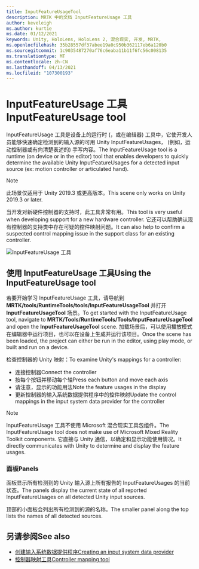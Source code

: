 ```yaml
---
title: InputFeatureUsageTool
description: MRTK 中的文档 InputFeatureUsage 工具
author: keveleigh
ms.author: kurtie
ms.date: 01/12/2021
keywords: Unity, HoloLens, HoloLens 2, 混合现实, 开发, MRTK,
ms.openlocfilehash: 35b28557df37abee19a0c950b362117eb6a120b0
ms.sourcegitcommit: 1c9035487270af76c6eaba11b11f6fc56c008135
ms.translationtype: MT
ms.contentlocale: zh-CN
ms.lasthandoff: 04/13/2021
ms.locfileid: "107300193"
---
```

# <a name="inputfeatureusage-tool"></a><span data-ttu-id="56cf5-104">InputFeatureUsage 工具</span><span class="sxs-lookup"><span data-stu-id="56cf5-104">InputFeatureUsage tool</span></span>

<span data-ttu-id="56cf5-105">InputFeatureUsage 工具是设备上的运行时 (，或在编辑器) 工具中，它使开发人员能够快速确定检测到的输入源的可用 Unity InputFeatureUsages， (例如，运动控制器或有向清楚表述的) 手写内容。</span><span class="sxs-lookup"><span data-stu-id="56cf5-105">The InputFeatureUsage tool is a runtime (on device or in the editor) tool that enables developers to quickly determine the available Unity InputFeatureUsages for a detected input source (ex: motion controller or articulated hand).</span></span>

> [!NOTE]
> <span data-ttu-id="56cf5-106">此场景仅适用于 Unity 2019.3 或更高版本。</span><span class="sxs-lookup"><span data-stu-id="56cf5-106">This scene only works on Unity 2019.3 or later.</span></span>

<span data-ttu-id="56cf5-107">当开发对新硬件控制器的支持时，此工具非常有用。</span><span class="sxs-lookup"><span data-stu-id="56cf5-107">This tool is very useful when developing support for a new hardware controller.</span></span> <span data-ttu-id="56cf5-108">它还可以帮助确认现有控制器的支持类中存在可疑的控件映射问题。</span><span class="sxs-lookup"><span data-stu-id="56cf5-108">It can also help to confirm a suspected control mapping issue in the support class for an existing controller.</span></span>

![InputFeatureUsage 工具](../images/controller-mapping-tool/InputFeatureUsages.png)

## <a name="using-the-inputfeatureusage-tool"></a><span data-ttu-id="56cf5-110">使用 InputFeatureUsage 工具</span><span class="sxs-lookup"><span data-stu-id="56cf5-110">Using the InputFeatureUsage tool</span></span>

<span data-ttu-id="56cf5-111">若要开始学习 InputFeatureUsage 工具，请导航到 **MRTK/tools/RuntimeTools/tools/InputFeatureUsageTool** 并打开 **InputFeatureUsageTool** 场景。</span><span class="sxs-lookup"><span data-stu-id="56cf5-111">To get started with the InputFeatureUsage tool, navigate to **MRTK/Tools/RuntimeTools/Tools/InputFeatureUsageTool** and open the **InputFeatureUsageTool** scene.</span></span> <span data-ttu-id="56cf5-112">加载场景后，可以使用播放模式在编辑器中运行项目，也可以在设备上生成并运行该项目。</span><span class="sxs-lookup"><span data-stu-id="56cf5-112">Once the scene has been loaded, the project can either be run in the editor, using play mode, or built and run on a device.</span></span>

<span data-ttu-id="56cf5-113">检查控制器的 Unity 映射：</span><span class="sxs-lookup"><span data-stu-id="56cf5-113">To examine Unity's mappings for a controller:</span></span>

- <span data-ttu-id="56cf5-114">连接控制器</span><span class="sxs-lookup"><span data-stu-id="56cf5-114">Connect the controller</span></span>
- <span data-ttu-id="56cf5-115">按每个按钮并移动每个轴</span><span class="sxs-lookup"><span data-stu-id="56cf5-115">Press each button and move each axis</span></span>
- <span data-ttu-id="56cf5-116">请注意，显示的功能用法</span><span class="sxs-lookup"><span data-stu-id="56cf5-116">Note the feature usages in the display</span></span>
- <span data-ttu-id="56cf5-117">更新控制器的输入系统数据提供程序中的控件映射</span><span class="sxs-lookup"><span data-stu-id="56cf5-117">Update the control mappings in the input system data provider for the controller</span></span>

> [!NOTE]
> <span data-ttu-id="56cf5-118">InputFeatureUsage 工具不使用 Microsoft 混合现实工具包组件。</span><span class="sxs-lookup"><span data-stu-id="56cf5-118">The InputFeatureUsage tool does not make use of Microsoft Mixed Reality Toolkit components.</span></span> <span data-ttu-id="56cf5-119">它直接与 Unity 通信，以确定和显示功能使用情况。</span><span class="sxs-lookup"><span data-stu-id="56cf5-119">It directly communicates with Unity to determine and display the feature usages.</span></span>

### <a name="panels"></a><span data-ttu-id="56cf5-120">面板</span><span class="sxs-lookup"><span data-stu-id="56cf5-120">Panels</span></span>

<span data-ttu-id="56cf5-121">面板显示所有检测到的 Unity 输入源上所有报告的 InputFeatureUsages 的当前状态。</span><span class="sxs-lookup"><span data-stu-id="56cf5-121">The panels display the current state of all reported InputFeatureUsages on all detected Unity input sources.</span></span>

<span data-ttu-id="56cf5-122">顶部的小面板会列出所有检测到的源的名称。</span><span class="sxs-lookup"><span data-stu-id="56cf5-122">The smaller panel along the top lists the names of all detected sources.</span></span>

## <a name="see-also"></a><span data-ttu-id="56cf5-123">另请参阅</span><span class="sxs-lookup"><span data-stu-id="56cf5-123">See also</span></span>

- [<span data-ttu-id="56cf5-124">创建输入系统数据提供程序</span><span class="sxs-lookup"><span data-stu-id="56cf5-124">Creating an input system data provider</span></span>](../input/create-data-provider.md)
- [<span data-ttu-id="56cf5-125">控制器映射工具</span><span class="sxs-lookup"><span data-stu-id="56cf5-125">Controller mapping tool</span></span>](controller-mapping-tool.md)
